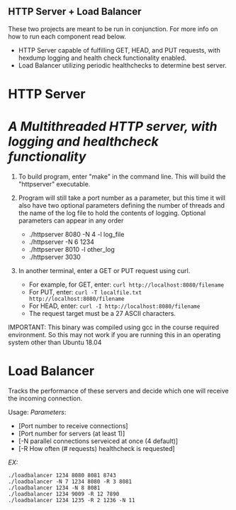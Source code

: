 ## HTTP Server + Load Balancer

These two projects are meant to be run in conjunction. For more info on how to run each component read below.

- HTTP Server capable of fulfilling GET, HEAD, and PUT requests, with hexdump logging and health check functionality enabled.
- Load Balancer utilizing periodic healthchecks to determine best server.

# HTTP Server

# _A Multithreaded HTTP server, with logging and healthcheck functionality_
 
1) To build program, enter "make" in the command line. This will build the "httpserver" executable.
2) Program will still take a port number as a parameter, but this time it will also have two optional parameters defining the number of threads and the name of the log file to hold the contents of logging. Optional parameters can appear in any order
   - ./httpserver 8080 -N 4 -l log_file
   - ./httpserver -N 6 1234 
   - ./httpserver 8010 -l other_log
   - ./httpserver 3030

3) In another terminal, enter a GET or PUT request using curl. 
    - For example, for GET, enter: `curl http://localhost:8080/filename`
    - For PUT, enter: `curl -T localfile.txt http://localhost:8080/filename` 
    - For HEAD, enter: `curl -I http://localhost:8080/filename`
    - The request target must be a 27 ASCII characters. 

IMPORTANT: This binary was compiled using gcc in the course required environment. So this may not work if you are running this in an operating system other than Ubuntu 18.04

# Load Balancer
Tracks the performance of these servers and decide which one will receive the incoming connection.

 Usage: 
_Parameters_:  
 - [Port number to receive connections]
 - [Port number for servers (at least 1)]
 - [-N parallel connections serveiced at once (4 default)] 
 - [-R How often (# requests) healthcheck is requested]

_EX:_
```
./loadbalancer 1234 8080 8081 8743
./loadbalancer -N 7 1234 8080 -R 3 8081
./loadbalancer 1234 -N 8 8081
./loadbalancer 1234 9009 -R 12 7890
./loadbalancer 1234 1235 -R 2 1236 -N 11
```

